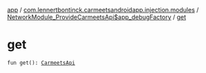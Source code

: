 [app](../../index.md) / [com.lennertbontinck.carmeetsandroidapp.injection.modules](../index.md) / [NetworkModule_ProvideCarmeetsApi$app_debugFactory](index.md) / [get](./get.md)

# get

`fun get(): `[`CarmeetsApi`](../../com.lennertbontinck.carmeetsandroidapp.networks/-carmeets-api/index.md)
